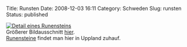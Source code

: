 Title: Runsten
Date: 2008-12-03 16:11
Category: Schweden
Slug: runsten
Status: published

[![Detail eines
Runensteins](/pic/runstendetalj_s.jpg "Detail eines Runensteins")](/pic/runstendetalj_l.jpg)  
Größerer Bildausschnitt
[hier](http://marquart.se/gallery/Summer2008/26.html).  
[Runensteine](http://sv.wikipedia.org/wiki/Runsten) findet man hier in
Uppland zuhauf.


